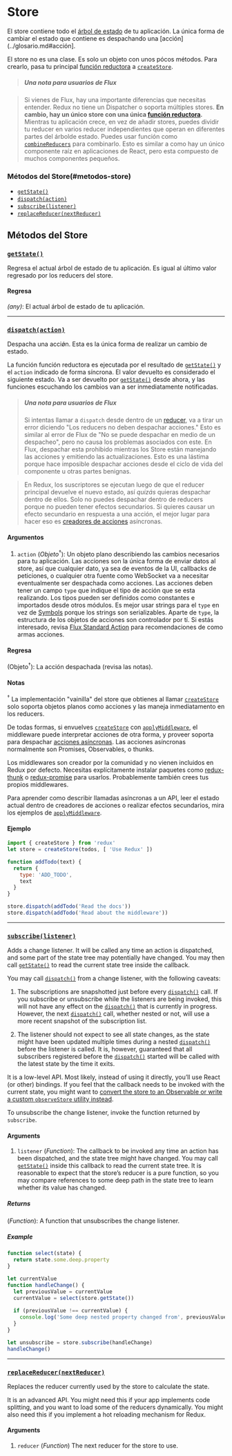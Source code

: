 # Store

El store contiene todo el [árbol de estado](../glosario.md#estado) de tu aplicación.
La única forma de cambiar el estado que contiene es despachando una [acción](../glosario.md#acción].

El store no es una clase. Es solo un objeto con unos pócos métodos.
Para crearlo, pasa tu principal [función reductora](../glosario.md#reducer) a [`createStore`](./create-store.md).

>##### Una nota para usuarios de Flux

> Si vienes de Flux, hay una importante diferencias que necesitas entender.
Redux no tiene un Dispatcher o soporta múltiples stores. **En cambio, hay un único store con una única [función reductora](../glosario.md#reducer).** Mientras tu aplicación crece, en vez de añadir stores, puedes dividir tu reducer en varios reducer independientes que operan en diferentes partes del árbolde estado. Puedes usar función como [`combineReducers`](./combine-reducers.md) para combinarlo. Esto es similar a como hay un único componente raíz en aplicaciones de React, pero esta compuesto de muchos componentes pequeños.

### Métodos del Store(#metodos-store)

- [`getState()`](#getState)
- [`dispatch(action)`](#dispatch)
- [`subscribe(listener)`](#subscribe)
- [`replaceReducer(nextReducer)`](#replaceReducer)

## Métodos del Store

### <a id='getState'></a>[`getState()`](#getState)

Regresa el actual árbol de estado de tu aplicación.
Es igual al último valor regresado por los reducers del store.

#### Regresa

*(any)*: El actual árbol de estado de tu aplicación.

---

### <a id='dispatch'></a>[`dispatch(action)`](#dispatch)

Despacha una acciǿn. Esta es la única forma de realizar un cambio de estado.

La función función reductora es ejecutada por el resultado de [`getState()`](#getState) y el `action` indicado de forma síncrona. El valor devuelto es considerado el siguiente estado. Va a ser devuelto por [`getState()`](#getState) desde ahora, y las funciones escuchando los cambios van a ser inmediatamente notificadas.

>##### Una nota para usuarios de Flux
>Si intentas llamar a `dispatch` desde dentro de un [reducer](../glosario.md#reducer), va a tirar un error diciendo "Los reducers no deben despachar acciones." Esto es similar al error de Flux de "No se puede despachar en medio de un despacheo", pero no causa los problemas asociados con este. En Flux, despachar esta prohibido mientras los Store están manejando las acciones y emitiendo las actualizaciones. Esto es una lástima porque hace imposible despachar acciones desde el ciclo de vida del componente u otras partes benignas.

>En Redux, los suscriptores se ejecutan luego de que el reducer principal devuelve el nuevo estado, así *quizás* quieras despachar dentro de ellos. Solo no puedes despachar dentro de reducers porque no pueden tener efectos secundarios. Si quieres causar un efecto secundario en respuesta a una acción, el mejor lugar para hacer eso es [creadores de acciones](../glosario.md#creador-de-acciones) asíncronas.

#### Argumentos

1. `action` (*Objeto*<sup>†</sup>): Un objeto plano describiendo las cambios necesarios para tu aplicación. Las acciones son la única forma de enviar datos al store, así que cualquier dato, ya sea de eventos de la UI, callbacks de peticiones, o cualquier otra fuente como WebSocket va a necesitar eventualmente ser despachada como acciones. Las acciones deben tener un campo `type` que indique el tipo de acción que se esta realizando. Los tipos pueden ser definidos como constantes e importados desde otros módulos. Es mejor usar strings para el `type` en vez de [Symbols](https://developer.mozilla.org/es/docs/Web/JavaScript/Referencia/Objetos_globales/Symbol) porque los strings son serializables. Aparte de `type`, la estructura de los objetos de acciones son controlador por tí. Si estás interesado, revisa [Flux Standard Action](https://github.com/acdlite/flux-standard-action) para recomendaciones de como armas acciones.

#### Regresa

(Objeto<sup>†</sup>): La acción despachada (revisa las notas).

#### Notas

<sup>†</sup> La implementación "vainilla" del store que obtienes al llamar [`createStore`](./createStore.md) solo soporta objetos planos como acciones y las maneja inmediatamento en los reducers.

De todas formas, si envuelves [`createStore`](./create-store.md) con [`applyMiddleware`](./apply-middleware.md), el middleware puede interpretar acciones de otra forma, y proveer soporta para despachar [acciones asíncronas](../glosario.md#acción-asíncrona). Las acciones asíncronas normalmente son Promises, Observables, o thunks.

Los middlewares son creador por la comunidad y no vienen incluidos en Redux por defecto. Necesitas explícitamente instalar paquetes como [redux-thunk](https://github.com/gaearon/redux-thunk) o [redux-promise](https://github.com/acdlite/redux-promise) para usarlos. Probablemente también crees tus propios middlewares.

Para aprender como describir llamadas asíncronas a un API, leer el estado actual dentro de creadores de acciones o realizar efectos secundarios, mira los ejemplos de [`applyMiddleware`](./applyMiddleware.md).

#### Ejemplo

```js
import { createStore } from 'redux'
let store = createStore(todos, [ 'Use Redux' ])

function addTodo(text) {
  return {
    type: 'ADD_TODO',
    text
  }
}

store.dispatch(addTodo('Read the docs'))
store.dispatch(addTodo('Read about the middleware'))
```

---

### <a id='subscribe'></a>[`subscribe(listener)`](#subscribe)

Adds a change listener. It will be called any time an action is dispatched, and some part of the state tree may potentially have changed. You may then call [`getState()`](#getState) to read the current state tree inside the callback.

You may call [`dispatch()`](#dispatch) from a change listener, with the following caveats:

1. The subscriptions are snapshotted just before every [`dispatch()`](#dispatch) call. If you subscribe or unsubscribe while the listeners are being invoked, this will not have any effect on the [`dispatch()`](#dispatch) that is currently in progress. However, the next [`dispatch()`](#dispatch) call, whether nested or not, will use a more recent snapshot of the subscription list.

2. The listener should not expect to see all state changes, as the state might have been updated multiple times during a nested [`dispatch()`](#dispatch) before the listener is called. It is, however, guaranteed that all subscribers registered before the [`dispatch()`](#dispatch) started will be called with the latest state by the time it exits.

It is a low-level API. Most likely, instead of using it directly, you’ll use React (or other) bindings. If you feel that the callback needs to be invoked with the current state, you might want to [convert the store to an Observable or write a custom `observeStore` utility instead](https://github.com/reactjs/redux/issues/303#issuecomment-125184409).

To unsubscribe the change listener, invoke the function returned by `subscribe`.

#### Arguments

1. `listener` (*Function*): The callback to be invoked any time an action has been dispatched, and the state tree might have changed. You may call [`getState()`](#getState) inside this callback to read the current state tree. It is reasonable to expect that the store’s reducer is a pure function, so you may compare references to some deep path in the state tree to learn whether its value has changed.

##### Returns

(*Function*): A function that unsubscribes the change listener.

##### Example

```js
function select(state) {
  return state.some.deep.property
}

let currentValue
function handleChange() {
  let previousValue = currentValue
  currentValue = select(store.getState())
  
  if (previousValue !== currentValue) {
    console.log('Some deep nested property changed from', previousValue, 'to', currentValue)
  }
}

let unsubscribe = store.subscribe(handleChange)
handleChange()
```

<hr>

### <a id='replaceReducer'></a>[`replaceReducer(nextReducer)`](#replaceReducer)

Replaces the reducer currently used by the store to calculate the state.

It is an advanced API. You might need this if your app implements code splitting, and you want to load some of the reducers dynamically. You might also need this if you implement a hot reloading mechanism for Redux.

#### Arguments

1. `reducer` (*Function*) The next reducer for the store to use.
